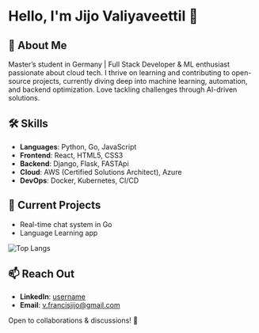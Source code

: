 # Hello, I'm Jijo Valiyaveettil 👋  

## 🚀 About Me  
Master’s student in Germany | Full Stack Developer & ML enthusiast passionate about cloud tech. I thrive on learning and contributing to open-source projects, currently diving deep into machine learning, automation, and backend optimization. Love tackling challenges through AI-driven solutions.  

## 🛠 Skills  
- **Languages**: Python, Go, JavaScript  
- **Frontend**: React, HTML5, CSS3  
- **Backend**: Django, Flask, FASTApi  
- **Cloud**: AWS (Certified Solutions Architect), Azure  
- **DevOps**: Docker, Kubernetes, CI/CD  

## 🔭 Current Projects  
- Real-time chat system in Go  
- Language Learning app 

![Top Langs](https://github-readme-stats.vercel.app/api/top-langs/?username=username&layout=compact)  

## 📫 Reach Out  
- **LinkedIn**: [username](https://www.linkedin.com/in/jijovaliyaveettil)  
- **Email**: v.francisjijo@gmail.com  

Open to collaborations & discussions! 👋  


